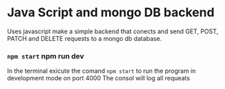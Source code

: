 # Java Script and mongo DB backend
Uses javascript make a simple backend that conects and send GET, POST, PATCH and DELETE requests to a mongo db database.  

### `npm start` npm run dev
In the terminal exicute the comand `npm start` to run the program in development mode on port 4000
The consol will log all requeats